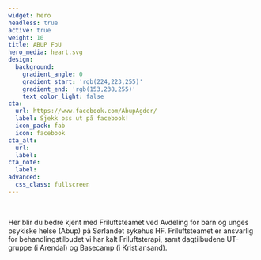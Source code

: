 ```yaml
---
widget: hero
headless: true
active: true
weight: 10
title: ABUP FoU
hero_media: heart.svg
design:
  background:
    gradient_angle: 0
    gradient_start: 'rgb(224,223,255)'
    gradient_end: 'rgb(153,238,255)'
    text_color_light: false
cta:
  url: https://www.facebook.com/AbupAgder/
  label: Sjekk oss ut på facebook!
  icon_pack: fab
  icon: facebook
cta_alt:
  url:
  label:
cta_note:
  label:
advanced:
  css_class: fullscreen
---
```

<br>

Her blir du bedre kjent med Friluftsteamet ved Avdeling for barn og unges psykiske helse (Abup) på Sørlandet sykehus HF. Friluftsteamet er ansvarlig for behandlingstilbudet vi har kalt Friluftsterapi, samt dagtilbudene UT-gruppe (i Arendal) og Basecamp (i Kristiansand).